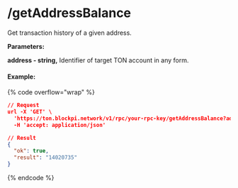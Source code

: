 # /getAddressBalance

Get transaction history of a given address.



**Parameters:**

**address - string,** Identifier of target TON account in any form.

#### Example:

{% code overflow="wrap" %}
```json
// Request
url -X 'GET' \
  'https://ton.blockpi.network/v1/rpc/your-rpc-key/getAddressBalance?address=UQD6FHZ8Bm5K82FcRVV76SOAzB52VqOlWpgeNODQkJ9AVxtU' \
  -H 'accept: application/json'

// Result
{
  "ok": true,
  "result": "14020735"
}
```
{% endcode %}
